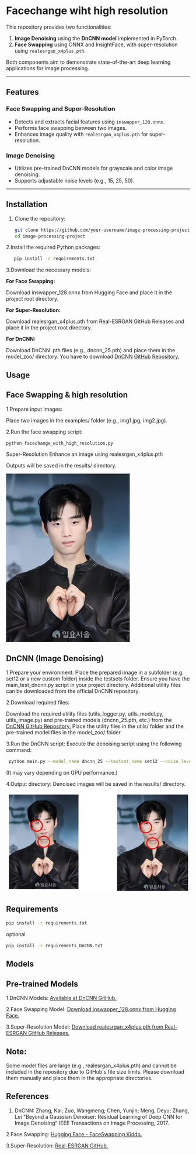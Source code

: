# Facechange wiht high resolution

This repository provides two functionalities:
1. **Image Denoising** using the **DnCNN model** implemented in PyTorch.
2. **Face Swapping** using ONNX and InsightFace, with super-resolution using `realesrgan_x4plus.pth`.

Both components aim to demonstrate state-of-the-art deep learning applications for image processing.

---

## Features

### Face Swapping and Super-Resolution
- Detects and extracts facial features using `inswapper_128.onnx`.
- Performs face swapping between two images.
- Enhances image quality with `realesrgan_x4plus.pth` for super-resolution.

### Image Denoising
- Utilizes pre-trained DnCNN models for grayscale and color image denoising.
- Supports adjustable noise levels (e.g., 15, 25, 50).

---

## Installation

1. Clone the repository:
   ```bash
   git clone https://github.com/your-username/image-processing-project.git
   cd image-processing-project

2.Install the required Python packages:

   ```bash
      pip install -r requirements.txt
   ```

3.Download the necessary models:

**For Face Swapping:**

Download inswapper_128.onnx from Hugging Face and place it in the project root directory.

**For Super-Resolution:**

Download realesrgan_x4plus.pth from Real-ESRGAN GitHub Releases and place it in the project root directory.

**For DnCNN:**

Download DnCNN .pth files (e.g., dncnn_25.pth) and place them in the model_zoo/ directory.
You have to download [DnCNN GitHub Repository.](https://github.com/cszn/DnCNN)
## Usage

## Face Swapping & high resolution
1.Prepare input images:

Place two images in the examples/ folder (e.g., img1.jpg, img2.jpg).

2.Run the face swapping script:

```bash
python facechange_with_high_resolution.py
```

Super-Resolution
Enhance an image using realesrgan_x4plus.pth

Outputs will be saved in the results/ directory.

![Example Image](example.jpg)
## DnCNN (Image Denoising)
1.Prepare your environment: 
   Place the prepared image in a subfolder (e.g. set12 or a new custom folder) inside the testsets folder.
   Ensure you have the main_test_dncnn.py script in your project directory.     Additional utility files can be downloaded from the official DnCNN repository.

2.Download required files:

   Download the required utility files (utils_logger.py, utils_model.py, utils_image.py) and pre-trained models (dncnn_25.pth, etc.) from the [DnCNN GitHub Repository.](https://github.com/cszn/DnCNN)
   Place the utility files in the utils/ folder and the pre-trained model files in the model_zoo/ folder.

3.Run the DnCNN script: Execute the denoising script using the following command:
  ``` bash
   python main.py --model_name dncnn_25 --testset_name set12 --noise_level_img 25
```
(It may vary depending on GPU performance.)

4.Output directory: Denoised images will be saved in the results/ directory.

![Example Image](example_dncnn.jpg)
## Requirements
```bash
pip install -r requirements.txt
```

optional
```bash
pip install -r requirements_DnCNN.txt
```

## Models
## Pre-trained Models
1.DnCNN Models:
   [Available at DnCNN GitHub.](https://github.com/cszn/DnCNN)

2.Face Swapping Model:
   [Download inswapper_128.onnx from Hugging Face.](https://huggingface.co/kiddobellamy/faceswapping_kiddo)

3.Super-Resolution Model:
   [Download realesrgan_x4plus.pth from Real-ESRGAN GitHub Releases.](https://github.com/xinntao/Real-ESRGAN)

## Note:
Some model files are large (e.g., realesrgan_x4plus.pth) and cannot be included in the repository due to GitHub's file size limits. Please download them manually and place them in the appropriate directories.

## References
1. DnCNN:
   Zhang, Kai; Zuo, Wangmeng; Chen, Yunjin; Meng, Deyu; Zhang, Lei
   "Beyond a Gaussian Denoiser: Residual Learning of Deep CNN for Image Denoising"
   IEEE Transactions on Image Processing, 2017.

2.Face Swapping:
   [Hugging Face - FaceSwapping Kiddo.](https://huggingface.co/kiddobellamy/faceswapping_kiddo)
   
3.Super-Resolution:
[ Real-ESRGAN GitHub.](https://github.com/xinntao/Real-ESRGAN)

